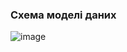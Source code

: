 ### Схема моделі даних
![image](https://github.com/oleksandrblazhko/ai-213-fokin/assets/79007252/d4f7d1d7-3935-46e2-a2ab-749cb6d33c6a)

